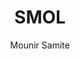---
title: SMOL
author: Mounir Samite
pubDatetime: 2023-04-25T05:17:19Z
slug: smol
featured: false
draft: true
tags:
  - java
  - javaFX
  - object-oriented-programming
  - videogame
  - collaboration
# ogImage: ../../assets/images/example.png # src/assets/images/example.png
# ogImage: "https://example.org/remote-image.png" # remote URL
description: A Smash the MOL game made using java.
---